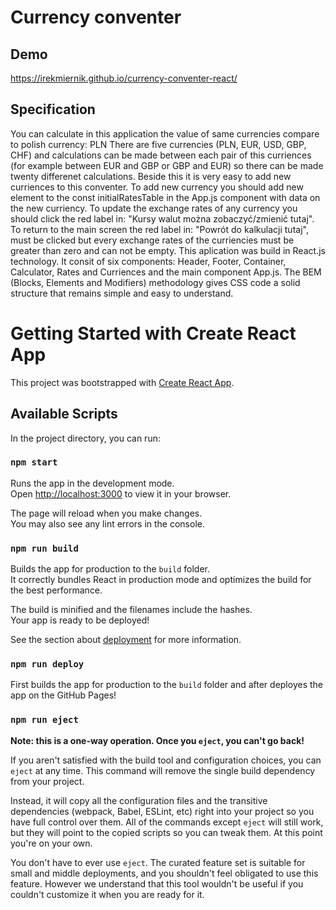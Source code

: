 # Currency conventer
 ## Demo
 https://irekmiernik.github.io/currency-conventer-react/
 
 ## Specification
 You can calculate in this application the value of same currencies compare to polish currency: PLN
 There are five currencies (PLN, EUR, USD, GBP, CHF) and calculations can be made between each pair of this curriences (for example between EUR and GBP or GBP and EUR) so there can be made twenty differenet calculations. Beside this it is very easy to add new curriences to this conventer. To add new currency you should add new element to the const initialRatesTable in the App.js component with data on the new curriency. To update the exchange rates of any currency you should click the red label in: "Kursy walut można zobaczyć/zmienić tutaj". 
 To return to the main screen the red label in: "Powrót do kalkulacji tutaj", must be clicked but every exchange rates of the curriencies must be greater than zero and can not be empty.
 This aplication was build in React.js technology. It consit of six components: Header, Footer, Container, Calculator, Rates and Curriences and the main component App.js. The BEM (Blocks, Elements and Modifiers) methodology gives CSS code a solid structure that remains simple and easy to understand.  

# Getting Started with Create React App

This project was bootstrapped with [Create React App](https://github.com/facebook/create-react-app).

## Available Scripts

In the project directory, you can run:

### `npm start`

Runs the app in the development mode.\
Open [http://localhost:3000](http://localhost:3000) to view it in your browser.

The page will reload when you make changes.\
You may also see any lint errors in the console.

### `npm run build`

Builds the app for production to the `build` folder.\
It correctly bundles React in production mode and optimizes the build for the best performance.

The build is minified and the filenames include the hashes.\
Your app is ready to be deployed!

See the section about [deployment](https://facebook.github.io/create-react-app/docs/deployment) for more information.

### `npm run deploy`

First builds the app for production to the `build` folder and after deployes the app on the GitHub Pages!

### `npm run eject`

**Note: this is a one-way operation. Once you `eject`, you can't go back!**

If you aren't satisfied with the build tool and configuration choices, you can `eject` at any time. This command will remove the single build dependency from your project.

Instead, it will copy all the configuration files and the transitive dependencies (webpack, Babel, ESLint, etc) right into your project so you have full control over them. All of the commands except `eject` will still work, but they will point to the copied scripts so you can tweak them. At this point you're on your own.

You don't have to ever use `eject`. The curated feature set is suitable for small and middle deployments, and you shouldn't feel obligated to use this feature. However we understand that this tool wouldn't be useful if you couldn't customize it when you are ready for it.
